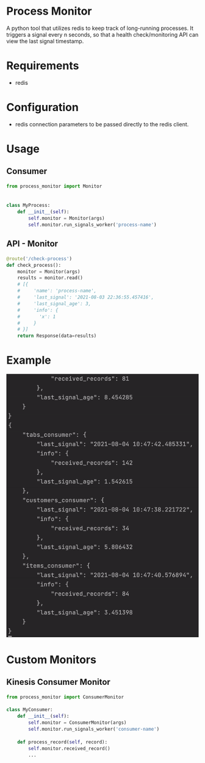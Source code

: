 # Process Monitor
A python tool that utilizes redis to keep track of long-running processes.
It triggers a signal every n seconds, so that a health check/monitoring API can view
the last signal timestamp.

# Requirements
- redis

# Configuration 
- redis connection parameters to be passed directly to the redis client.

# Usage
## Consumer
```python
from process_monitor import Monitor


class MyProcess:
    def __init__(self):
        self.monitor = Monitor(args)
        self.monitor.run_signals_worker('process-name')
```

## API - Monitor
```python
@route('/check-process')
def check_process():
    monitor = Monitor(args)
    results = monitor.read()
    # [{
    #     'name': 'process-name',
    #     'last_signal': '2021-08-03 22:36:55.457416',
    #     'last_signal_age': 3,
    #     'info': {
    #       'x': 1
    #     }
    # }]
    return Response(data=results)
```

# Example
![example](https://github.com/mohammedgqudah/python_process_monitor/blob/master/process_monitor_read_example.gif?raw=true)
# Custom Monitors

## Kinesis Consumer Monitor
```python
from process_monitor import ConsumerMonitor

class MyConsumer:
    def __init__(self):
        self.monitor = ConsumerMonitor(args)
        self.monitor.run_signals_worker('consumer-name')

    def process_record(self, record):
        self.monitor.received_record()
        ...
```
